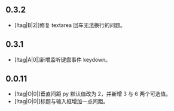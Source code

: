 ## 0.3.2

- [!tag|B|2|]修复 textarea 回车无法换行的问题。

## 0.3.1

- [!tag|A|0|]新增监听键盘事件 keydown。

## 0.0.11

- [!tag|O|0|]垂直间距 py 默认值改为 2，并新增 3 与 6 两个可选值。
- [!tag|O|0|]标题与输入框增加一点间距。
